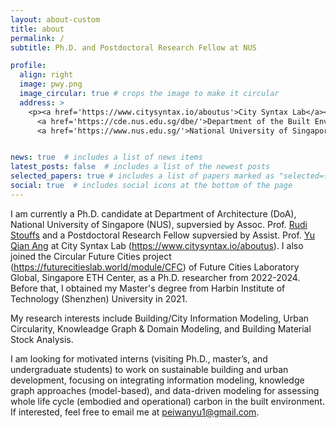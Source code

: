 ```yaml
---
layout: about-custom
title: about
permalink: /
subtitle: Ph.D. and Postdoctoral Research Fellow at NUS

profile:
  align: right
  image: pwy.png
  image_circular: true # crops the image to make it circular
  address: >
    <p><a href='https://www.citysyntax.io/aboutus'>City Syntax Lab</a><br>
      <a href='https://cde.nus.edu.sg/dbe/'>Department of the Built Environment</a><br>
      <a href='https://www.nus.edu.sg/'>National University of Singapore</a></p>


news: true  # includes a list of news items
latest_posts: false  # includes a list of the newest posts
selected_papers: true # includes a list of papers marked as "selected={true}"
social: true  # includes social icons at the bottom of the page
---
```

I am currently a Ph.D. candidate at Department of Architecture (DoA), National University of Singapore (NUS), supversied by Assoc. Prof. [Rudi Stouffs](https://cde.nus.edu.sg/arch/staffs/rudi-stouffs-dr/) and a Postdoctoral Research Fellow supversied by Assist. Prof. [Yu Qian Ang](https://scholar.google.com/citations?user=Dzq-uGYAAAAJ&hl=en) at City Syntax Lab (https://www.citysyntax.io/aboutus). I also joined the Circular Future Cities project (https://futurecitieslab.world/module/CFC) of Future Cities Laboratory Global, Singapore ETH Center, as a Ph.D. researcher from 2022-2024. Before that, I obtained my Master's degree from Harbin Institute of Technology (Shenzhen) University in 2021.

My research interests include Building/City Information Modeling, Urban Circularity, Knowleadge Graph & Domain Modeling, and Building Material Stock Analysis.

I am looking for motivated interns (visiting Ph.D., master’s, and undergraduate students) to work on sustainable building and urban development, focusing on integrating information modeling, knowledge graph approaches (model-based), and data-driven modeling for assessing whole life cycle (embodied and operational) carbon in the built environment. If interested, feel free to email me at peiwanyu1@gmail.com.

<!-- Write your biography here. Tell the world about yourself. Link to your favorite [subreddit](http://reddit.com). You can put a picture in, too. The code is already in, just name your picture `prof_pic.jpg` and put it in the `img/` folder.

Put your address / P.O. box / other info right below your picture. You can also disable any of these elements by editing `profile` property of the YAML header of your `_pages/about.md`. Edit `_bibliography/papers.bib` and Jekyll will render your [publications page](/al-folio/publications/) automatically.

Link to your social media connections, too. This theme is set up to use [Font Awesome icons](https://fontawesome.com/) and [Academicons](https://jpswalsh.github.io/academicons/), like the ones below. Add your Facebook, Twitter, LinkedIn, Google Scholar, or just disable all of them. -->
